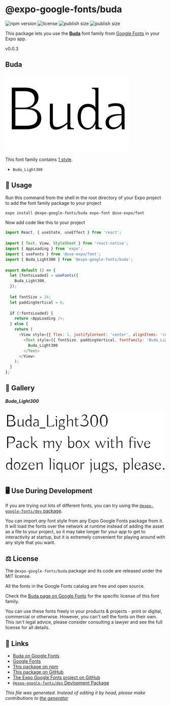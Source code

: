 # @expo-google-fonts/buda

![npm version](https://flat.badgen.net/npm/v/@expo-google-fonts/buda)
![license](https://flat.badgen.net/github/license/expo/google-fonts)
![publish size](https://flat.badgen.net/packagephobia/install/@expo-google-fonts/buda)
![publish size](https://flat.badgen.net/packagephobia/publish/@expo-google-fonts/buda)

This package lets you use the [**Buda**](https://fonts.google.com/specimen/Buda) font family from [Google Fonts](https://fonts.google.com/) in your Expo app.

v0.0.3

## Buda

![Buda](./font-family.png)

This font family contains [1 style](#gallery).

- `Buda_Light300`

## 🔡 Usage

Run this command from the shell in the root directory of your Expo project to add the font family package to your project
```sh
expo install @expo-google-fonts/buda expo-font @use-expo/font
```

Now add code like this to your project
```js
import React, { useState, useEffect } from 'react';

import { Text, View, StyleSheet } from 'react-native';
import { AppLoading } from 'expo';
import { useFonts } from '@use-expo/font';
import { Buda_Light300 } from '@expo-google-fonts/buda';

export default () => {
  let [fontsLoaded] = useFonts({
    Buda_Light300,
  });

  let fontSize = 24;
  let paddingVertical = 6;

  if (!fontsLoaded) {
    return <AppLoading />;
  } else {
    return (
      <View style={{ flex: 1, justifyContent: 'center', alignItems: 'center' }}>
        <Text style={{ fontSize, paddingVertical, fontFamily: 'Buda_Light300' }}>
          Buda_Light300
        </Text>
      </View>
    );
  }
};

```

## 📖 Gallery

##### Buda_Light300
![Buda_Light300](./385d4247a0218281950ea513488d597434ce1d22bafe1b9e0b0853fce9304338.ttf.png)


## 🖥️ Use During Development

If you are trying out lots of different fonts, you can try using the [`@expo-google-fonts/dev` package](https://github.com/expo/google-fonts/tree/master/font-packages/dev#readme).

You can import *any* font style from any Expo Google Fonts package from it. It will load the fonts
over the network at runtime instead of adding the asset as a file to your project, so it may take longer
for your app to get to interactivity at startup, but it is extremely convenient
for playing around with any style that you want.

## ⚖️ License

The `@expo-google-fonts/buda` package and its code are released under the MIT license.

All the fonts in the Google Fonts catalog are free and open source.

Check the [Buda page on Google Fonts](https://fonts.google.com/specimen/Buda) for the specific license of this font family.

You can use these fonts freely in your products & projects - print or digital, commercial or otherwise. However, you can't sell the fonts on their own. This isn't legal advice, please consider consulting a lawyer and see the full license for all details.

## 🔗 Links

- [Buda on Google Fonts](https://fonts.google.com/specimen/Buda)
- [Google Fonts](https://fonts.google.com/)
- [This package on npm](https://www.npmjs.com/package/@expo-google-fonts/buda)
- [This package on GitHub](https://github.com/expo/google-fonts/tree/master/font-packages/buda)
- [The Expo Google Fonts project on GitHub](https://github.com/expo/google-fonts)
- [`@expo-google-fonts/dev` Devlopment Package](https://github.com/expo/google-fonts/tree/master/font-packages/dev)


*This file was generated. Instead of editing it by head, please make contributions to [the generator](https://github.com/expo/google-fonts/tree/master/packages/generator)*

